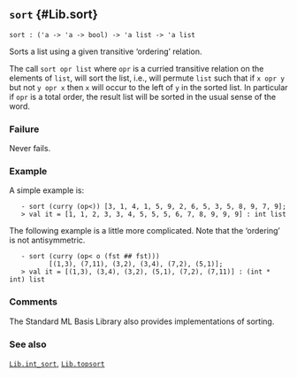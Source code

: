 ## `sort` {#Lib.sort}


```
sort : ('a -> 'a -> bool) -> 'a list -> 'a list
```



Sorts a list using a given transitive ‘ordering’ relation.


The call `sort opr list` where `opr` is a curried transitive relation
on the elements of `list`, will sort the list, i.e., will permute `list`
such that if `x opr y` but not `y opr x` then `x` will
occur to the left of `y` in the sorted list. In particular if `opr` is
a total order, the result list will be sorted in the usual sense of the
word.

### Failure

Never fails.

### Example

A simple example is:
    
       - sort (curry (op<)) [3, 1, 4, 1, 5, 9, 2, 6, 5, 3, 5, 8, 9, 7, 9];
       > val it = [1, 1, 2, 3, 3, 4, 5, 5, 5, 6, 7, 8, 9, 9, 9] : int list
    
The following example is a little more complicated. Note
that the ‘ordering’ is not antisymmetric.
    
       - sort (curry (op< o (fst ## fst)))
              [(1,3), (7,11), (3,2), (3,4), (7,2), (5,1)];
       > val it = [(1,3), (3,4), (3,2), (5,1), (7,2), (7,11)] : (int * int) list
    



### Comments

The Standard ML Basis Library also provides implementations of sorting.

### See also

[`Lib.int_sort`](#Lib.int_sort), [`Lib.topsort`](#Lib.topsort)

